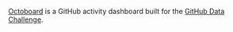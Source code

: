 [Octoboard](http://octoboard.com) is a GitHub activity dashboard built for the [GitHub Data Challenge](https://github.com/blog/1118-the-github-data-challenge).
